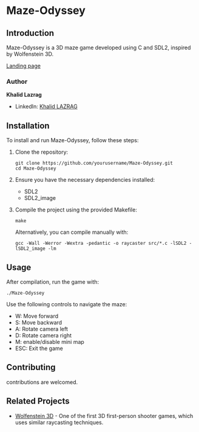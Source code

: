 # Maze-Odyssey

## Introduction

Maze-Odyssey is a 3D maze game developed using C and SDL2, inspired by Wolfenstein 3D.

[Landing page](https://bragik.my.canva.site/yellow-white-photo-and-videocentric-error-page-website-error-page)

### Author

**Khalid Lazrag**
- LinkedIn: [Khalid LAZRAG](https://www.linkedin.com/in/khalid-lazrag-91305423a/)

## Installation

To install and run Maze-Odyssey, follow these steps:

1. Clone the repository:
   ```
   git clone https://github.com/yourusername/Maze-Odyssey.git
   cd Maze-Odyssey
   ```

2. Ensure you have the necessary dependencies installed:
   - SDL2
   - SDL2_image

3. Compile the project using the provided Makefile:
   ```
   make
   ```

   Alternatively, you can compile manually with:
   ```
   gcc -Wall -Werror -Wextra -pedantic -o raycaster src/*.c -lSDL2 -lSDL2_image -lm
   ```

## Usage

After compilation, run the game with:

```
./Maze-Odyssey
```

Use the following controls to navigate the maze:
- W: Move forward
- S: Move backward
- A: Rotate camera left
- D: Rotate camera right
- M: enable/disable mini map
- ESC: Exit the game

## Contributing

contributions are welcomed.

## Related Projects

- [Wolfenstein 3D](https://github.com/id-Software/wolf3d) - One of the first 3D first-person shooter games, which uses similar raycasting techniques.